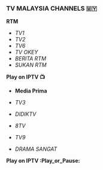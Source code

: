 ### TV MALAYSIA CHANNELS :malaysia:

**RTM**

- _TV1_
- _TV2_
- _TV6_
- _TV OKEY_
- _BERITA RTM_
- _SUKAN RTM_

**Play on IPTV :tv:**
<br>

- **Media Prima**

- _TV3_
- _DIDIKTV_
- _8TV_
- _TV9_
- _DRAMA SANGAT_

**Play on IPTV :Play_or_Pause:**
<br>

